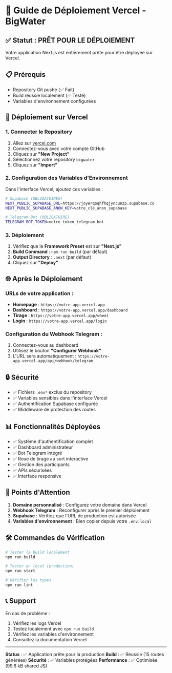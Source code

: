 # 🚀 Guide de Déploiement Vercel - BigWater

## ✅ Statut : PRÊT POUR LE DÉPLOIEMENT

Votre application Next.js est entièrement prête pour être déployée sur Vercel.

## 📋 Prérequis

- Repository Git pushé (✅ Fait)
- Build réussie localement (✅ Testé)
- Variables d'environnement configurées

## 🔧 Déploiement sur Vercel

### 1. Connecter le Repository

1. Allez sur [vercel.com](https://vercel.com)
2. Connectez-vous avec votre compte GitHub
3. Cliquez sur **"New Project"**
4. Sélectionnez votre repository `bigwater`
5. Cliquez sur **"Import"**

### 2. Configuration des Variables d'Environnement

Dans l'interface Vercel, ajoutez ces variables :

```bash
# Supabase (OBLIGATOIRES)
NEXT_PUBLIC_SUPABASE_URL=https://joyerqoqhfhqjyncunzp.supabase.co
NEXT_PUBLIC_SUPABASE_ANON_KEY=votre_clé_anon_supabase

# Telegram Bot (OBLIGATOIRE)
TELEGRAM_BOT_TOKEN=votre_token_telegram_bot
```

### 3. Déploiement

1. Vérifiez que le **Framework Preset** est sur **"Next.js"**
2. **Build Command** : `npm run build` (par défaut)
3. **Output Directory** : `.next` (par défaut)
4. Cliquez sur **"Deploy"**

## 🌐 Après le Déploiement

### URLs de votre application :

- **Homepage** : `https://votre-app.vercel.app`
- **Dashboard** : `https://votre-app.vercel.app/dashboard`
- **Tirage** : `https://votre-app.vercel.app/wheel`
- **Login** : `https://votre-app.vercel.app/login`

### Configuration du Webhook Telegram :

1. Connectez-vous au dashboard
2. Utilisez le bouton **"Configurer Webhook"**
3. L'URL sera automatiquement : `https://votre-app.vercel.app/api/webhook/telegram`

## 🔒 Sécurité

- ✅ Fichiers `.env*` exclus du repository
- ✅ Variables sensibles dans l'interface Vercel
- ✅ Authentification Supabase configurée
- ✅ Middleware de protection des routes

## 📊 Fonctionnalités Déployées

- ✅ Système d'authentification complet
- ✅ Dashboard administrateur
- ✅ Bot Telegram intégré
- ✅ Roue de tirage au sort interactive
- ✅ Gestion des participants
- ✅ APIs sécurisées
- ✅ Interface responsive

## 🚨 Points d'Attention

1. **Domaine personnalisé** : Configurez votre domaine dans Vercel
2. **Webhook Telegram** : Reconfigurer après le premier déploiement
3. **Supabase** : Vérifiez que l'URL de production est autorisée
4. **Variables d'environnement** : Bien copier depuis votre `.env.local`

## 🛠️ Commandes de Vérification

```bash
# Tester la build localement
npm run build

# Tester en local (production)
npm run start

# Vérifier les types
npm run lint
```

## 📞 Support

En cas de problème :

1. Vérifiez les logs Vercel
2. Testez localement avec `npm run build`
3. Vérifiez les variables d'environnement
4. Consultez la documentation Vercel

---

**Status** : ✅ Application prête pour la production
**Build** : ✅ Réussie (15 routes générées)
**Sécurité** : ✅ Variables protégées
**Performance** : ✅ Optimisée (99.6 kB shared JS)
